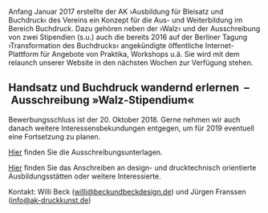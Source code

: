 Anfang Januar 2017 erstellte der AK ›Ausbildung für Bleisatz und Buchdruck‹ des Vereins ein Konzept für die Aus- und Weiterbildung im Bereich Buchdruck. Dazu gehören neben der ›Walz‹ und der Ausschreibung von zwei Stipendien (s.u.) auch die bereits 2016 auf der Berliner Tagung ›Transformation des Buchdrucks‹ angekündigte öffentliche Internet-Plattform für Angebote von Praktika, Workshops u.ä. Sie wird mit dem relaunch unserer Website in den nächsten Wochen zur Verfügung stehen.

## Handsatz und Buchdruck wandernd erlernen  – Ausschreibung »Walz-Stipendium«

Bewerbungsschluss ist der 20. Oktober 2018. Gerne nehmen wir auch danach weitere Interessensbekundungen entgegen, um für 2019 eventuell eine Fortsetzung zu planen.

[Hier](./VSK_Walzausschreibung.pdf "Initiates file download") finden Sie die Ausschreibungsunterlagen.

[Hier](./VSK_Walzbrief_2906.pdf "Initiates file download") finden Sie das Anschreiben an design- und drucktechnisch orientierte Ausbildungsstätten oder weitere Interessierte.

Kontakt: Willi Beck (willi@beckundbeckdesign.de) und Jürgen Franssen (info@ak-druckkunst.de)
